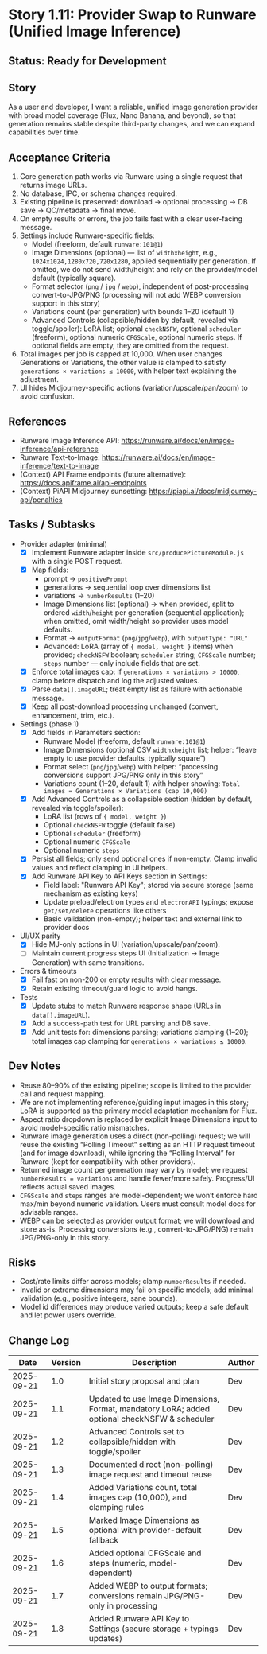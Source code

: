 # Story 1.11: Provider Swap to Runware (Unified Image Inference)

## Status: Ready for Development

## Story

As a user and developer,
I want a reliable, unified image generation provider with broad model coverage (Flux, Nano Banana, and beyond),
so that generation remains stable despite third-party changes, and we can expand capabilities over time.

## Acceptance Criteria

1. Core generation path works via Runware using a single request that returns image URLs.
2. No database, IPC, or schema changes required.
3. Existing pipeline is preserved: download → optional processing → DB save → QC/metadata → final move.
4. On empty results or errors, the job fails fast with a clear user-facing message.
5. Settings include Runware-specific fields:
   - Model (freeform, default `runware:101@1`)
   - Image Dimensions (optional) — list of `widthxheight`, e.g., `1024x1024,1280x720,720x1280`, applied sequentially per generation. If omitted, we do not send width/height and rely on the provider/model default (typically square).
   - Format selector (`png` / `jpg` / `webp`), independent of post-processing convert-to-JPG/PNG (processing will not add WEBP conversion support in this story)
   - Variations count (per generation) with bounds 1–20 (default 1)
   - Advanced Controls (collapsible/hidden by default, revealed via toggle/spoiler): LoRA list; optional `checkNSFW`, optional `scheduler` (freeform), optional numeric `CFGScale`, optional numeric `steps`. If optional fields are empty, they are omitted from the request.
6. Total images per job is capped at 10,000. When user changes Generations or Variations, the other value is clamped to satisfy `generations × variations ≤ 10000`, with helper text explaining the adjustment.
7. UI hides Midjourney-specific actions (variation/upscale/pan/zoom) to avoid confusion.

## References
- Runware Image Inference API: https://runware.ai/docs/en/image-inference/api-reference
- Runware Text-to-Image: https://runware.ai/docs/en/image-inference/text-to-image
- (Context) API Frame endpoints (future alternative): https://docs.apiframe.ai/api-endpoints
- (Context) PiAPI Midjourney sunsetting: https://piapi.ai/docs/midjourney-api/penalties

## Tasks / Subtasks

- Provider adapter (minimal)
  - [x] Implement Runware adapter inside `src/producePictureModule.js` with a single POST request.
  - [x] Map fields:
    - prompt → `positivePrompt`
    - generations → sequential loop over dimensions list
    - variations → `numberResults` (1–20)
    - Image Dimensions list (optional) → when provided, split to ordered `width`/`height` per generation (sequential application); when omitted, omit width/height so provider uses model defaults.
    - Format → `outputFormat` (`png`/`jpg`/`webp`), with `outputType: "URL"`
    - Advanced: LoRA (array of `{ model, weight }` items) when provided; `checkNSFW` boolean; `scheduler` string; `CFGScale` number; `steps` number — only include fields that are set.
  - [x] Enforce total images cap: if `generations × variations > 10000`, clamp before dispatch and log the adjusted values.
  - [x] Parse `data[].imageURL`; treat empty list as failure with actionable message.
  - [x] Keep all post-download processing unchanged (convert, enhancement, trim, etc.).

- Settings (phase 1)
  - [x] Add fields in Parameters section:
    - Runware Model (freeform, default `runware:101@1`)
    - Image Dimensions (optional CSV `widthxheight` list; helper: “leave empty to use provider defaults, typically square”)
    - Format select (`png`/`jpg`/`webp`) with helper: “processing conversions support JPG/PNG only in this story”
    - Variations count (1–20, default 1) with helper showing: `Total images = Generations × Variations (cap 10,000)`
  - [x] Add Advanced Controls as a collapsible section (hidden by default, revealed via toggle/spoiler):
    - LoRA list (rows of `{ model, weight }`)
    - Optional `checkNSFW` toggle (default false)
    - Optional `scheduler` (freeform)
    - Optional numeric `CFGScale`
    - Optional numeric `steps`
  - [x] Persist all fields; only send optional ones if non-empty. Clamp invalid values and reflect clamping in UI helpers.
  - [x] Add Runware API Key to API Keys section in Settings:
    - Field label: "Runware API Key"; stored via secure storage (same mechanism as existing keys)
    - Update preload/electron types and `electronAPI` typings; expose `get/set/delete` operations like others
    - Basic validation (non-empty); helper text and external link to provider docs

- UI/UX parity
  - [x] Hide MJ-only actions in UI (variation/upscale/pan/zoom).
  - [ ] Maintain current progress steps UI (Initialization → Image Generation) with same transitions.

- Errors & timeouts
  - [x] Fail fast on non-200 or empty results with clear message.
  - [x] Retain existing timeout/guard logic to avoid hangs.

- Tests
  - [x] Update stubs to match Runware response shape (URLs in `data[].imageURL`).
  - [x] Add a success-path test for URL parsing and DB save.
  - [x] Add unit tests for: dimensions parsing; variations clamping (1–20); total images cap clamping for `generations × variations ≤ 10000`.

## Dev Notes
- Reuse 80–90% of the existing pipeline; scope is limited to the provider call and request mapping.
- We are not implementing reference/guiding input images in this story; LoRA is supported as the primary model adaptation mechanism for Flux.
- Aspect ratio dropdown is replaced by explicit Image Dimensions input to avoid model-specific ratio mismatches.
- Runware image generation uses a direct (non-polling) request; we will reuse the existing “Polling Timeout” setting as an HTTP request timeout (and for image download), while ignoring the “Polling Interval” for Runware (kept for compatibility with other providers).
- Returned image count per generation may vary by model; we request `numberResults = variations` and handle fewer/more safely. Progress/UI reflects actual saved images.
- `CFGScale` and `steps` ranges are model-dependent; we won’t enforce hard max/min beyond numeric validation. Users must consult model docs for advisable ranges.
- WEBP can be selected as provider output format; we will download and store as-is. Processing conversions (e.g., convert-to-JPG/PNG) remain JPG/PNG-only in this story.

## Risks
- Cost/rate limits differ across models; clamp `numberResults` if needed.
- Invalid or extreme dimensions may fail on specific models; add minimal validation (e.g., positive integers, sane bounds).
- Model id differences may produce varied outputs; keep a safe default and let power users override.

## Change Log
| Date       | Version | Description                          | Author |
|------------|---------|--------------------------------------|--------|
| 2025-09-21 | 1.0     | Initial story proposal and plan      | Dev    |
| 2025-09-21 | 1.1     | Updated to use Image Dimensions, Format, mandatory LoRA; added optional checkNSFW & scheduler | Dev    |
| 2025-09-21 | 1.2     | Advanced Controls set to collapsible/hidden with toggle/spoiler | Dev    |
| 2025-09-21 | 1.3     | Documented direct (non-polling) image request and timeout reuse | Dev    |
| 2025-09-21 | 1.4     | Added Variations count, total images cap (10,000), and clamping rules | Dev    |
| 2025-09-21 | 1.5     | Marked Image Dimensions as optional with provider-default fallback | Dev    |
| 2025-09-21 | 1.6     | Added optional CFGScale and steps (numeric, model-dependent) | Dev    |
| 2025-09-21 | 1.7     | Added WEBP to output formats; conversions remain JPG/PNG-only in processing | Dev    |
| 2025-09-21 | 1.8     | Added Runware API Key to Settings (secure storage + typings updates) | Dev    |
